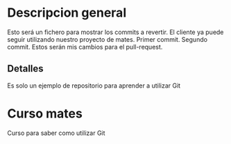 
# Descripcion general

Esto será un fichero para mostrar los commits a revertir. El cliente ya puede seguir utilizando nuestro proyecto de mates. Primer commit. Segundo commit. Estos serán mis cambios para el pull-request.

## Detalles

   Es solo un ejemplo de repositorio para aprender a utilizar Git
   
# Curso mates

   Curso para saber como utilizar Git
  


